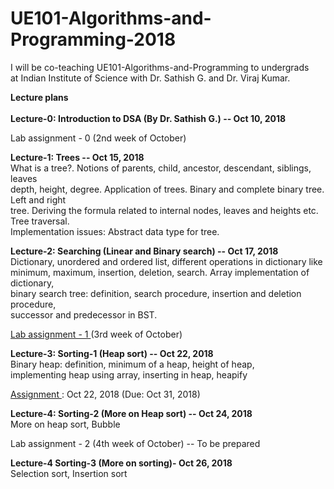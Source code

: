 # UE101-Algorithms-and-Programming-2018
I will be co-teaching UE101-Algorithms-and-Programming to undergrads<br>
at Indian Institute of Science with Dr. Sathish G. and Dr. Viraj Kumar.

<b>Lecture plans </b><br><br>
<b>Lecture-0: Introduction to DSA (By Dr. Sathish G.) -- Oct 10, 2018</b> <br>

Lab assignment - 0 (2nd week of October)

<b>Lecture-1: Trees -- Oct 15, 2018</b><br>
What is a tree?. Notions of parents, child, ancestor, descendant, siblings, leaves <br>
depth, height, degree. Application of trees. Binary and complete binary tree. Left and right <br>
tree. Deriving the formula related to internal nodes, leaves and heights etc. Tree traversal. <br>
Implementation issues: Abstract data type for tree.

<b>Lecture-2: Searching (Linear and Binary search) -- Oct 17, 2018</b> <br>
Dictionary, unordered and ordered list, different operations in dictionary like<br>
minimum, maximum, insertion, deletion, search. Array implementation of dictionary,<br>
binary search tree: definition, search procedure, insertion and deletion procedure,<br>
successor and predecessor in BST. <br>

<a href="https://drive.google.com/file/d/1JIsr_Rb_SiggboSfxoI_cEIWtkXCB4oE/view?usp=sharing"> Lab assignment - 1 </a> (3rd week of October)

<b>Lecture-3: Sorting-1 (Heap sort) -- Oct 22, 2018</b><br>
Binary heap: definition, minimum of a heap, height of heap,<br>
implementing heap using array, inserting in heap, heapify
<br>

<a href="https://drive.google.com/file/d/1gZ1SvqFvpj9JKHlTzJu8CX10puLgaVuR/view?usp=sharing"> Assignment </a>: Oct 22, 2018  (Due: Oct 31, 2018)<br>

<b>Lecture-4: Sorting-2 (More on Heap sort) -- Oct 24,  2018</b><br>
More on heap sort, Bubble <br>

Lab assignment - 2 (4th week of October) -- To be prepared<br>

<b>Lecture-4 Sorting-3 (More on sorting)- Oct 26,  2018</b><br>
Selection sort, Insertion sort


